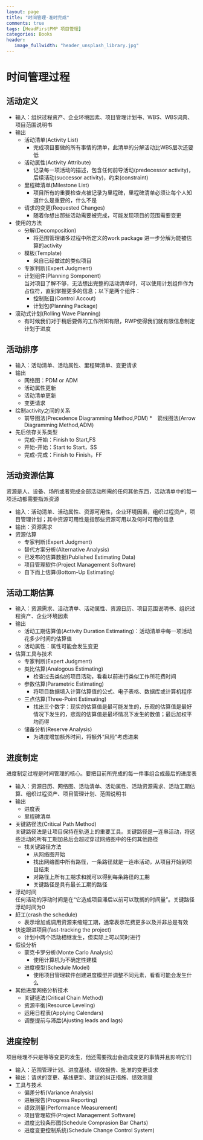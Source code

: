 ```yaml
---
layout: page
title: "时间管理-准时完成"
comments: true
tags: [HeadFirstPMP 项目管理]
categories: Books 
header:
   image_fullwidth: "header_unsplash_library.jpg"
---
```


# 时间管理过程

## 活动定义

* 输入：组织过程资产、企业环境因素、项目管理计划书、WBS、WBS词典、项目范围说明书
* 输出
    * 活动清单(Activity List)
        * 完成项目要做的所有事情的清单，此清单的分解活动比WBS层次还要低
    * 活动属性(Activity Attribute)
        * 记录每一项活动的描述，包含任何前导活动(predecessor activity)，后续活动(successor activity)，约束(constraint)
    * 里程碑清单(Milestone List)
        * 项目所有的重要检查点被记录为里程碑，里程碑清单必须让每个人知道什么是重要的，什么不是
    * 请求的变更(Requested Changes)
        * 随着你想出那些活动需要被完成，可能发现项目的范围需要变更
* 使用的方法
    * 分解(Decomposition)
        * 将范围管理诸多过程中所定义的work package 进一步分解为能被估算的activity
    * 模板(Template)
        * 来自已经做过的类似项目
    * 专家判断(Expert Judgment)
    * 计划组件(Planning Somponent)    
    当对项目了解不够，无法想出完整的活动清单时，可以使用计划组件作为占位符，直到掌握更多的信息；以下是两个组件：
        * 控制账目(Control Accout)
        * 计划包(Planning Package)
* 滚动式计划(Rolling Wave Planning)
    * 有时候我们对于稍后要做的工作所知有限，RWP使得我们就有限信息制定计划于进度

## 活动排序

* 输入：活动清单、活动属性、里程碑清单、变更请求
* 输出
    * 网络图：PDM or ADM
    * 活动属性更新
    * 活动清单更新
    * 变更请求
* 绘制activity之间的关系
    * 前导图法(Precedence Diagramming Method,PDM)
    *　箭线图法(Arrow Diagramming Method,ADM)
* 先后依存关系类型
    * 完成-开始：Finish to Start,FS
    * 开始-开始：Start to Start，SS
    * 完成-完成：Finish to Finish，FF

## 活动资源估算

资源是人、设备、场所或者完成全部活动所需的任何其他东西，活动清单中的每一项活动都需要指派资源

* 输入：活动清单、活动属性、资源可用性，企业环境因素，组织过程资产，项目管理计划；其中资源可用性是指那些资源可用以及何时可用的信息
* 输出：资源需求
* 资源估算
    * 专家判断(Expert Judgment)
    * 替代方案分析(Alternative Analysis)
    * 已发布的估算数据(Published Estimating Data)
    * 项目管理软件(Project Management Software)
    * 自下而上估算(Bottom-Up Estimating)

## 活动工期估算

* 输入：资源需求、活动清单、活动属性、资源日历、项目范围说明书、组织过程资产、企业环境因素
* 输出
    * 活动工期估算值(Activity Duration Estimating)：活动清单中每一项活动花多少时间的估算值
    * 活动属性：属性可能会发生变更
* 估算工具与技术
    * 专家判断(Expert Judgment)
    * 类比估算(Analogous Estimating)
        * 检查过去类似的项目活动，看看以前进行类似工作所花费时间
    * 参数估算(Parametric Estimating)
        * 将项目数据填入计算估算值的公式、电子表格、数据库或计算机程序
    * 三点估算(Three-Point Estimating)
        * 找出三个数字：现实的估算值是最可能发生的，乐观的估算值是最好情况下发生的，悲观的估算值是最坏情况下发生的数值；最后加权平均而得
    * 储备分析(Reserve Analysis)
        * 为进度增加额外时间，将额外“风险”考虑进来

## 进度制定

进度制定过程是时间管理的核心。要把目前所完成的每一件事组合成最后的进度表

* 输入：资源日历、网络图、活动清单、活动属性、活动资源需求、活动工期估算、组织过程资产、项目管理计划、范围说明书
* 输出    
    * 进度表
    * 里程碑清单
* 关键路径法(Critical Path Method)   
关键路径法是让项目保持在轨道上的重要工具。关键路径是一连串活动，将这些活动的所有工期加总后会超过穿过网络图中的任何其他路径
    * 找关键路径方法
        * 从网络图开始
        * 找出网络图中所有路径，一条路径就是一连串活动，从项目开始到项目结束
        * 对路径上所有工期求和就可以得到每条路径的工期
        * 关键路径是具有最长工期的路径
* 浮动时间  
任何活动的浮动时间是在“它造成项目滞后以前可以耽搁的时间量”。关键路径浮动时间为0
* 赶工(crash the schedule)
    * 表示增加或调用资源来缩短工期，通常表示花费更多以及并非总是有效
* 快速跟进项目(fast-tracking the project)
    * 计划中两个活动相继发生，但实际上可以同时进行
* 假设分析
    * 蒙克卡罗分析(Monte Carlo Analysis)
        * 使用计算机为不确定性建模
    * 进度模型(Schedule Model)
        * 使用项目管理软件创建进度模型并调整不同元素，看看可能会发生什么
* 其他进度网络分析技术
    * 关键链法(Critical Chain Method)
    * 资源平衡(Resource Leveling)
    * 运用日程表(Applying Calendars)
    * 调整提前与滞后(Ajusting leads and lags)

## 进度控制 

项目经理不只是等等变更的发生，他还需要找出会造成变更的事情并且影响它们

* 输入：范围管理计划、进度基线、绩效报告、批准的变更请求
* 输出：请求的变更、基线更新、建议的纠正措施、绩效测量
* 工具与技术
    * 偏差分析(Variance Analysis)
    * 进展报告(Progress Reporting)
    * 绩效测量(Performance Measurement)
    * 项目管理软件(Project Management Software)
    * 进度比较条形图(Schedule Comprasion Bar Charts)
    * 进度变更控制系统(Schedule Change Control System)